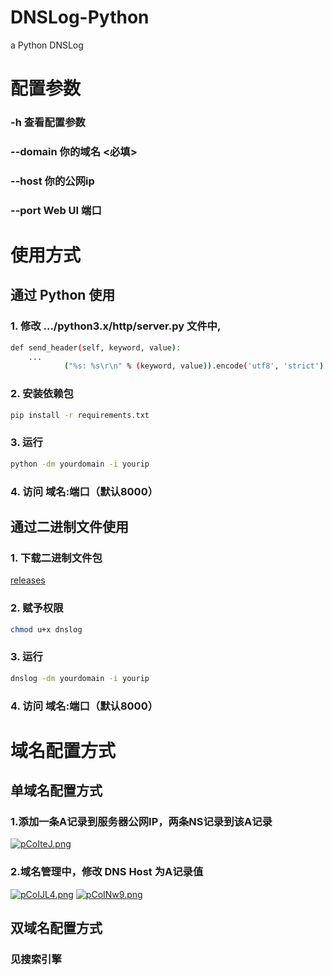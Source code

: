 # DNSLog-Python
a Python DNSLog 

# 配置参数
### -h 查看配置参数
### -\-domain 你的域名 <必填>
### -\-host 你的公网ip
### -\-port Web UI 端口

# 使用方式
## 通过 Python 使用
### 1. 修改 .../python3.x/http/server.py 文件中,
```bash
def send_header(self, keyword, value):
    ...
            ("%s: %s\r\n" % (keyword, value)).encode('utf8', 'strict') # 将 latin-1 修改为 utf8
```
### 2. 安装依赖包
```bash
pip install -r requirements.txt
```
### 3. 运行
```bash
python -dm yourdomain -i yourip        
```
### 4. 访问 域名:端口（默认8000）

## 通过二进制文件使用
### 1. 下载二进制文件包 
[releases](https://github.com/nek0us/DNSLog-Python/releases)
### 2. 赋予权限
```bash
chmod u+x dnslog
```
### 3. 运行
```bash
dnslog -dm yourdomain -i yourip        
```
### 4. 访问 域名:端口（默认8000）

# 域名配置方式
## 单域名配置方式
### 1.添加一条A记录到服务器公网IP，两条NS记录到该A记录
[![pCoIteJ.png](https://s1.ax1x.com/2023/07/17/pCoIteJ.png)](https://imgse.com/i/pCoIteJ)
### 2.域名管理中，修改 DNS Host 为A记录值
[![pCoIJL4.png](https://s1.ax1x.com/2023/07/17/pCoIJL4.png)](https://imgse.com/i/pCoIJL4)
[![pCoINw9.png](https://s1.ax1x.com/2023/07/17/pCoINw9.png)](https://imgse.com/i/pCoINw9)
## 双域名配置方式
### 见搜索引擎
